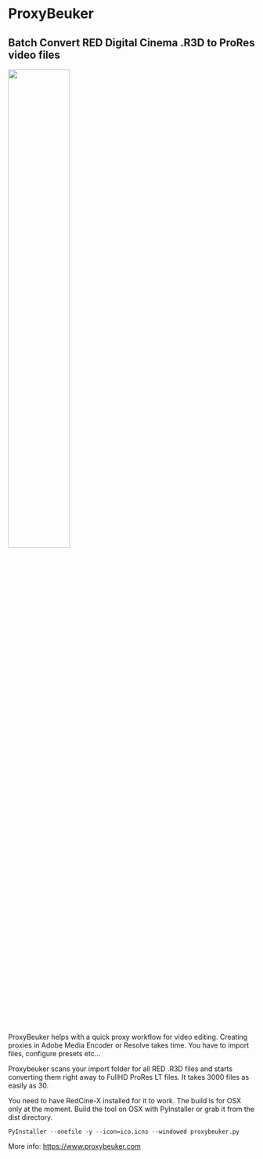 # ProxyBeuker
## Batch Convert RED Digital Cinema .R3D to ProRes video files

<img src="https://i.imgur.com/lu5q0OS.png" width="50%" height="50%">

ProxyBeuker helps with a quick proxy workflow for video editing. Creating proxies in Adobe Media Encoder or Resolve takes time. You have to import files, configure presets etc... 

Proxybeuker scans your import folder for all RED .R3D files and  starts converting them right away to FullHD ProRes LT files. It takes 3000 files as easily as 30. 

You need to have RedCine-X installed for it to work. The build is for OSX only at the moment. 
Build the tool on OSX with PyInstaller or grab it from the dist directory. 

    PyInstaller --onefile -y --icon=ico.icns --windowed proxybeuker.py
      
More info:
https://www.proxybeuker.com